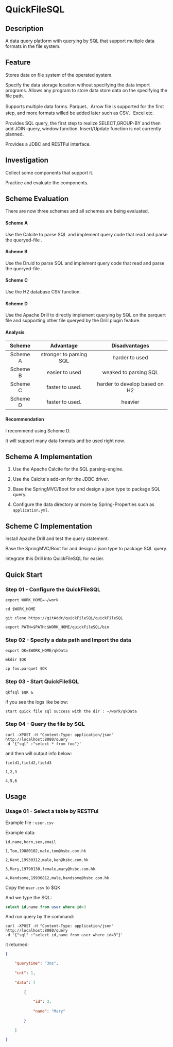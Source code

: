 # QuickFileSQL



## Description

A data query platform with querying by SQL that support multiple data formats in the file system.



## Feature

Stores data on file system of the operated system.

Specify the data storage location without specifying the data import programs.  Allows any program to store data store data on the specifying the file path.

Supports multiple data forms. Parquet、Arrow file is supported for the first step, and more formats willed be added later such as CSV、Excel etc.

 Provides SQL query, the first step to realize SELECT,GROUP-BY and then add JOIN-query, window function. Insert/Update function is not currently planned.

Provides a JDBC and RESTFul interface.



## Investigation

Collect some components that support it.

Practice and evaluate the components.



## Scheme Evaluation

There are now three schemes and all schemes are being evaluated.

#### Scheme A 

Use the Calcite to parse SQL and implement query code that read and parse the queryed-file .

#### Scheme B

Use the Druid to parse SQL and implement query code that read and parse the queryed-file .

#### Scheme C 

Use the H2 database CSV function.

#### Scheme D

Use the  Apache Drill to directly implement querying by SQL on the parquert file and supporting other file queryed by the Drill plugin feature.



#### Analysis

|  Scheme  |        Advantage        |         Disadvantages         |
| :------: | :---------------------: | :---------------------------: |
| Scheme A | stronger to parsing SQL |        harder to used         |
| Scheme B |     easier to used      |     weaked to parsing SQL     |
| Scheme C |     faster to used.     | harder to develop based on H2 |
| Scheme D |     faster to used.     |            heavier            |

#### Recommendation

I recommend using Scheme D.

It will support many data formats and be used right now.



## Scheme A Implementation

1. Use the Apache Calcite for the SQL parsing-engine.

2. Use the Calcite's add-on for the JDBC driver.

3. Base the SpringMVC/Boot for and design a json type to package SQL query.

4. Configure the data directory or more by Spring-Properties such as `application.yml`.

   

## Scheme C Implementation

Install Apache Drill and test the query statement.

Base the SpringMVC/Boot for and design a json type to package SQL query.

Integrate this Drill  into QuickFileSQL for easier.



## Quick Start



### Step 01 - Configure the QuickFileSQL

```shell
export WORK_HOME=~/work

cd $WORK_HOME

git clone https://gitAddr/quickFileSQL/quickFileSQL

export PATH=$PATH:$WORK_HOME/quickFileSQL/bin
```



### Step 02 - Specify a data path and  Import the data

```shell
export QK=$WORK_HOME/qkData

mkdir $QK

cp foo.parquet $QK
```



### Step 03 - Start QuickFileSQL

```shell
qkfsql $QK &
```

if you see the logs like below:

```shell
start quick file sql success with the dir : ~/work/qkData
```



### Step 04 - Query the file by SQL

```shell
curl -XPOST -H "Content-Type: application/json" 
http://localhost:8080/query 
-d '{"sql" :"select * from foo"}'
```

and then will output info below:

```shell
field1,field2,field3

1,2,3

4,5,6
```



## Usage



### Usage 01 -  Select a table by RESTFul

Example file : `user.csv` 

Example data:

```
id,name,born,sex,email

1,Tom,19880102,male,tom@hsbc.com.hk

2,Kent,19930312,male,ken@hsbc.com.hk

3,Mary,19790130,female,mary@hsbc.com.hk

4,Handsome,19930812,male,handsome@hsbc.com.hk
```

Copy the `user.csv` to $QK

And we type  the SQL:

```sql
select id,name from user where id=3
```

And run query by the command:

```shell
curl -XPOST -H "Content-Type: application/json" 
http://localhost:8080/query 
-d '{"sql" :"select id,name from user where id=3"}'
```

it returned:

```json
{

	"querytime": "3ms",
	
	"cnt": 1,
	
	"data": [
	
		{
	
			"id": 3,
	
			"name": "Mary"
	
		}
	
	]

}
```

